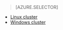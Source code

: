 
> [AZURE.SELECTOR]
- [Linux cluster](/documentation/articles/hdinsight-use-oozie-linux-mac/)
- [Windows cluster](/documentation/articles/hdinsight-use-oozie/)

